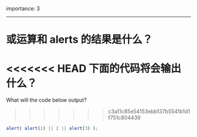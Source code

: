 importance: 3

---

# 或运算和 alerts 的结果是什么？

<<<<<<< HEAD
下面的代码将会输出什么？
=======
What will the code below output?
>>>>>>> c3a11c85e54153ebb137b5541b1d1f751c804439

```js
alert( alert(1) || 2 || alert(3) );
```

